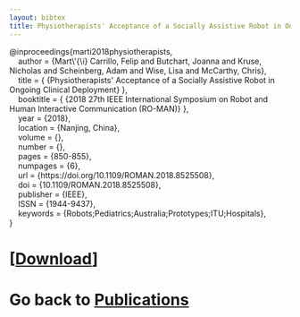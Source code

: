 ```yaml
---
layout: bibtex
title: Physiotherapists' Acceptance of a Socially Assistive Robot in Ongoing Clinical Deployment (BibTeX citation)
---
```


<P>@inproceedings{marti2018physiotherapists,<br/>
&#160;&#160;&#160;&#160;author = {Mart\'{\i} Carrillo, Felip and Butchart, Joanna and Kruse, Nicholas and Scheinberg, Adam and Wise, Lisa and McCarthy, Chris},<br/>
&#160;&#160;&#160;&#160;title = { {Physiotherapists' Acceptance of a Socially Assistive Robot in Ongoing Clinical Deployment} },<br/>
&#160;&#160;&#160;&#160;booktitle = { {2018 27th IEEE International Symposium on Robot and Human Interactive Communication (RO-MAN)} },<br/>
&#160;&#160;&#160;&#160;year = {2018},<br/>
&#160;&#160;&#160;&#160;location = {Nanjing, China},<br/>
&#160;&#160;&#160;&#160;volume = {},<br/>
&#160;&#160;&#160;&#160;number = {},<br/>
&#160;&#160;&#160;&#160;pages = {850-855},<br/>
&#160;&#160;&#160;&#160;numpages = {6},<br/>
&#160;&#160;&#160;&#160;url = {https://doi.org/10.1109/ROMAN.2018.8525508},<br/>
&#160;&#160;&#160;&#160;doi = {10.1109/ROMAN.2018.8525508},<br/>
&#160;&#160;&#160;&#160;publisher = {IEEE},<br/>
&#160;&#160;&#160;&#160;ISSN = {1944-9437},<br/>
&#160;&#160;&#160;&#160;keywords = {Robots;Pediatrics;Australia;Prototypes;ITU;Hospitals},<br/>
}</p>


# [[Download](marti2018physiotherapists.bib)]
# Go back to [Publications](/pub.html)
